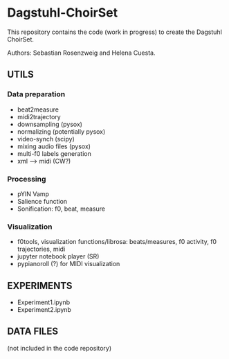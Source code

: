 # Dagstuhl-ChoirSet

This repository contains the code (work in progress) to create the Dagstuhl ChoirSet.

Authors: Sebastian Rosenzweig and Helena Cuesta.

## UTILS

### Data preparation
* beat2measure
* midi2trajectory
* downsampling (pysox)
* normalizing (potentially pysox)
* video-synch (scipy)
* mixing audio files (pysox)
* multi-f0 labels generation
* xml --> midi (CW?)

### Processing
* pYIN Vamp
* Salience function
* Sonification: f0, beat, measure

### Visualization
* f0tools, visualization functions/librosa: beats/measures, f0 activity, f0 trajectories, midi
* jupyter notebook player (SR)
* pypianoroll (?) for MIDI visualization

## EXPERIMENTS
* Experiment1.ipynb
* Experiment2.ipynb

## DATA FILES 
(not included in the code repository)
